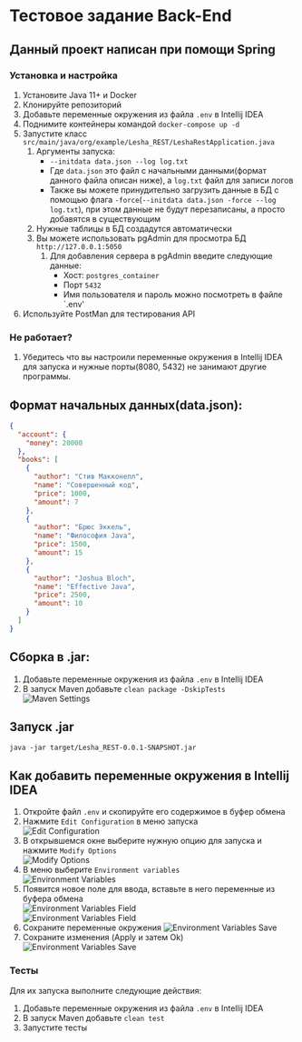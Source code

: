 # Тестовое задание Back-End
## Данный проект написан при помощи Spring

### Установка и настройка
1. Установите Java 11+ и Docker
2. Клонируйте репозиторий
3. Добавьте переменные окружения из файла `.env` в Intellij IDEA
4. Поднимите контейнеры командой `docker-compose up -d`
5. Запустите класс `src/main/java/org/example/Lesha_REST/LeshaRestApplication.java`
    1. Аргументы запуска:
        - `--initdata data.json --log log.txt`
        - Где `data.json` это файл с начальными данными(формат данного файла описан ниже), а `log.txt` файл для записи логов
        - Также вы можете принудительно загрузить данные в БД с помощью флага `-force`(`--initdata data.json -force --log log.txt`), при этом данные не будут перезаписаны, а просто добавятся в существующим
    2. Нужные таблицы в БД создадутся автоматически
    3. Вы можете использовать pgAdmin для просмотра БД `http://127.0.0.1:5050`
        1. Для добавления сервера в pgAdmin введите следующие данные:
            - Хост: `postgres_container`
            - Порт `5432`
            - Имя пользователя и пароль можно посмотреть в файле `.env'
7. Используйте PostMan для тестирования API

### Не работает?
1. Убедитесь что вы настроили переменные окружения в Intellij IDEA для запуска и нужные порты(8080, 5432) не занимают другие программы.

## Формат начальных данных(data.json):
```json
{
  "account": {
    "money": 20000
  },
  "books": [
    {
      "author": "Стив Макконелл",
      "name": "Совершенный код",
      "price": 1000,
      "amount": 7
    },
    {
      "author": "Брюс Эккель",
      "name": "Философия Java",
      "price": 1500,
      "amount": 15
    },
    {
      "author": "Joshua Bloch",
      "name": "Effective Java",
      "price": 2500,
      "amount": 10
    }
  ]
}
```

## Сборка в .jar:
1. Добавьте переменные окружения из файла `.env` в Intellij IDEA
2. В запуск Maven добавьте `clean package -DskipTests`  
![Maven Settings](readme_src/maven_settings.png)

## Запуск .jar
`java -jar target/Lesha_REST-0.0.1-SNAPSHOT.jar`

## Как добавить переменные окружения в Intellij IDEA
1. Откройте файл `.env` и скопируйте его содержимое в буфер обмена
2. Нажмите `Edit Configuration` в меню запуска  
![Edit Configuration](readme_src/press_edit_configuration.png)  
3. В открывшемся окне выберите нужную опцию для запуска и нажмите `Modify Options`  
![Modify Options](readme_src/modify_options.png)  
4. В меню выберите `Environment variables`  
![Environment Variables](readme_src/env_vars_in_menu.png)  
5. Появится новое поле для ввода, вставьте в него переменные из буфера обмена  
![Environment Variables Field](readme_src/env_vars_field.png)  
![Environment Variables Field](readme_src/paste_env_vars.png)  
6. Сохраните переменные окружения
![Environment Variables Save](readme_src/save_env_vars.png)  
7. Сохраните изменения (Apply и затем Ok)  
![Environment Variables Save](readme_src/save.png)  

### Тесты
Для их запуска выполните следующие действия:
1. Добавьте переменные окружения из файла `.env` в Intellij IDEA
2. В запуск Maven добавьте `clean test`
3. Запустите тесты
